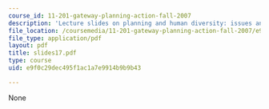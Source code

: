 ```yaml
---
course_id: 11-201-gateway-planning-action-fall-2007
description: 'Lecture slides on planning and human diversity: issues and stakes.'
file_location: /coursemedia/11-201-gateway-planning-action-fall-2007/e9f0c29dec495f1ac1a7e9914b9b9b43_slides17.pdf
file_type: application/pdf
layout: pdf
title: slides17.pdf
type: course
uid: e9f0c29dec495f1ac1a7e9914b9b9b43

---
```

None